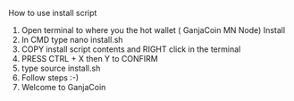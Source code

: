 How to use install script

1. Open terminal to where you the hot wallet ( GanjaCoin MN Node) Install
2. In CMD type nano install.sh
3. COPY install script contents and RIGHT click in the terminal 
4. PRESS CTRL + X then Y to CONFIRM
5. type source install.sh
6. Follow steps :-)
7. Welcome to GanjaCoin
